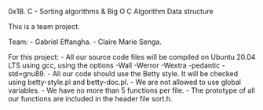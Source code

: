 0x1B. C - Sorting algorithms & Big O
C
Algorithm
Data structure


This is a team project.

Team:
	- Gabriel Effangha.
	- Claire Marie Senga.


For this project:
	- All our source code files will be compiled on Ubuntu 20.04 LTS using gcc, using the options -Wall -Werror -Wextra -pedantic -std=gnu89.
	- All our code should use the Betty style. It will be checked using betty-style.pl and betty-doc.pl.
	- We are not allowed to use global variables.
	- We have no more than 5 functions per file.
	- The prototype of all our functions are included in the header file sort.h.
